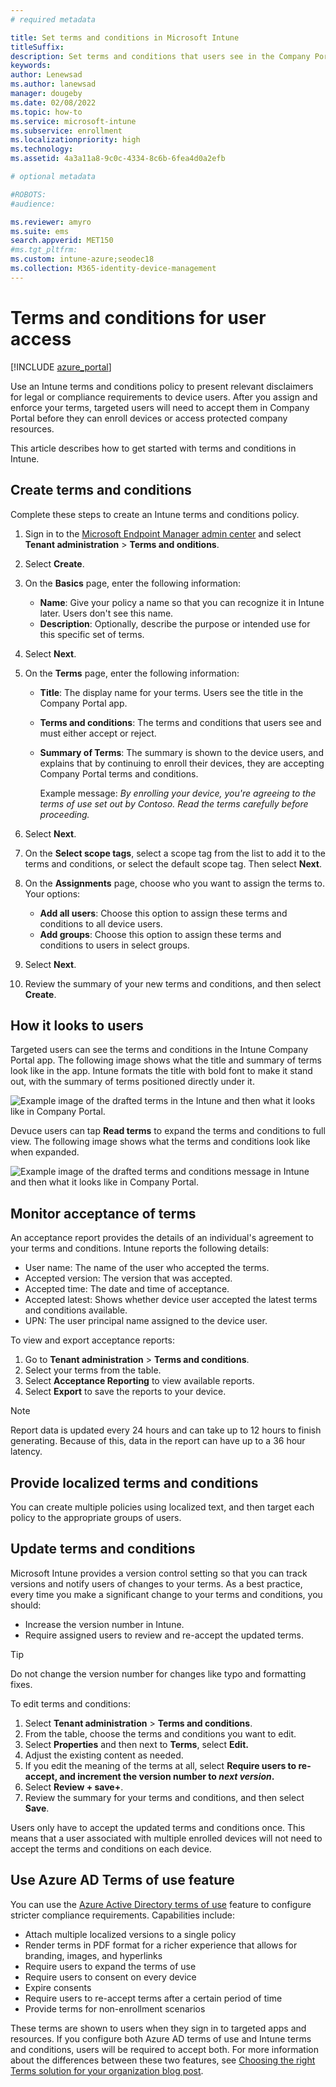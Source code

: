 ```yaml
---
# required metadata

title: Set terms and conditions in Microsoft Intune
titleSuffix: 
description: Set terms and conditions that users see in the Company Portal for Intune.
keywords:
author: Lenewsad
ms.author: lanewsad
manager: dougeby
ms.date: 02/08/2022
ms.topic: how-to
ms.service: microsoft-intune
ms.subservice: enrollment
ms.localizationpriority: high
ms.technology:
ms.assetid: 4a3a11a8-9c0c-4334-8c6b-6fea4d0a2efb

# optional metadata

#ROBOTS:
#audience:

ms.reviewer: amyro
ms.suite: ems
search.appverid: MET150
#ms.tgt_pltfrm:
ms.custom: intune-azure;seodec18
ms.collection: M365-identity-device-management
---
```


# Terms and conditions for user access

[!INCLUDE [azure_portal](../includes/azure_portal.md)]

Use an Intune terms and conditions policy to present relevant disclaimers for legal or compliance requirements to device users. After you assign and enforce your terms, targeted users will need to accept them in Company Portal before they can enroll devices or access protected company resources. 

This article describes how to get started with terms and conditions in Intune.  

## Create terms and conditions
Complete these steps to create an Intune terms and conditions policy. 

1. Sign in to the [Microsoft Endpoint Manager admin center](https://go.microsoft.com/fwlink/?linkid=2109431) and select **Tenant administration** > **Terms and onditions**.
2. Select **Create**.
3. On the **Basics** page, enter the following information:

   - **Name**: Give your policy a name so that you can recognize it in Intune later. Users don't see this name.  
   - **Description**: Optionally, describe the purpose or intended use for this specific set of terms.   

4. Select **Next**.
5. On the **Terms** page, enter the following information:

   - **Title**: The display name for your terms. Users see the title in the Company Portal app.  
   - **Terms and conditions**: The terms and conditions that users see and must either accept or reject.
   - **Summary of Terms**: The summary is shown to the device users, and explains that by continuing to enroll their devices, they are accepting Company Portal terms and conditions.  
   
      Example message: *By enrolling your device, you're agreeing to the terms of use set out by Contoso. Read the terms carefully before proceeding.*

5. Select **Next**.

6. On the **Select scope tags**, select a scope tag from the list to add it to the terms and conditions, or select the default scope tag. Then select **Next**. 

7. On the **Assignments** page, choose who you want to assign the terms to. Your options:
    - **Add all users**: Choose this option to assign these terms and conditions to all device users.
    - **Add groups**: Choose this option to assign these terms and conditions to users in select groups.  

8. Select **Next**.
9. Review the summary of your new terms and conditions, and then select **Create**.  

## How it looks to users   
Targeted users can see the terms and conditions in the Intune Company Portal app. The following image shows what the title and summary of terms look like in the app. Intune formats the title with bold font to make it stand out, with the summary of terms positioned directly under it.  

![Example image of the drafted terms in the Intune and then what it looks like in Company Portal.](./media/terms-and-conditions-create/terms-summary-terms.png)

Devuce users can tap **Read terms** to expand the terms and conditions to full view. The following image shows what the terms and conditions look like when expanded. 

![Example image of the drafted terms and conditions message in Intune and then what it looks like in Company Portal.](./media/terms-and-conditions-create/terms-properties-terms.png)  

## Monitor acceptance of terms 
An acceptance report provides the details of an individual's agreement to your terms and conditions. Intune reports the following details:  

* User name: The name of the user who accepted the terms.
* Accepted version: The version that was accepted. 
* Accepted time: The date and time of acceptance.
* Accepted latest: Shows whether device user accepted the latest terms and conditions available. 
* UPN: The user principal name assigned to the device user.

To view and export acceptance reports: 

1. Go to **Tenant administration** > **Terms and conditions**.
2. Select your terms from the table. 
3. Select **Acceptance Reporting** to view available reports.  
4. Select **Export** to save the reports to your device.  

> [!NOTE]
> Report data is updated every 24 hours and can take up to 12 hours to finish generating. Because of this, data in the report can have up to a 36 hour latency.  

## Provide localized terms and conditions  
You can create multiple policies using localized text, and then target each policy to the appropriate groups of users.   

## Update terms and conditions  

Microsoft Intune provides a version control setting so that you can track versions and notify users of changes to your terms. As a best practice, every time you make a significant change to your terms and conditions, you should: 

- Increase the version number in Intune.  
- Require assigned users to review and re-accept the updated terms.  

> [!TIP]
> Do not change the version number for changes like typo and formatting fixes. 

To edit terms and conditions:  

1. Select **Tenant administration** > **Terms and conditions**.
2. From the table, choose the terms and conditions you want to edit.  
3. Select **Properties** and then next to **Terms**, select **Edit.**
4. Adjust the existing content as needed. 
5. If you edit the meaning of the terms at all, select **Require users to re-accept, and increment the version number to *next version*.**
3. Select **Review + save+**.  
4. Review the summary for your terms and conditions, and then select **Save**.  

Users only have to accept the updated terms and conditions once. This means that a user associated with multiple enrolled devices will not need to accept the terms and conditions on each device.  

## Use Azure AD Terms of use feature  
You can use the [Azure Active Directory terms of use](/azure/active-directory/conditional-access/terms-of-use) feature to configure stricter compliance requirements. Capabilities include: 

* Attach multiple localized versions to a single policy  
* Render terms in PDF format for a richer experience that allows for branding, images, and hyperlinks
* Require users to expand the terms of use  
* Require users to consent on every device  
* Expire consents  
* Require users to re-accept terms after a certain period of time  
* Provide terms for non-enrollment scenarios  

These terms are shown to users when they sign in to targeted apps and resources. If you configure both Azure AD terms of use and Intune terms and conditions, users will be required to accept both. For more information about the differences between these two features, see [Choosing the right Terms solution for your organization blog post](https://go.microsoft.com/fwlink/?linkid=2010506&clcid=0x409). 
